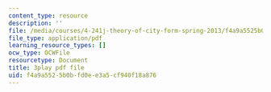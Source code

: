 ```yaml
---
content_type: resource
description: ''
file: /media/courses/4-241j-theory-of-city-form-spring-2013/f4a9a5525b0bfd0ee3a5cf940f18a876_MOcWRURkmS0.pdf
file_type: application/pdf
learning_resource_types: []
ocw_type: OCWFile
resourcetype: Document
title: 3play pdf file
uid: f4a9a552-5b0b-fd0e-e3a5-cf940f18a876
---
```

